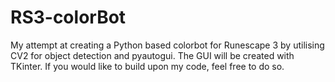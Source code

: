 # RS3-colorBot
My attempt at creating a Python based colorbot for Runescape 3 by utilising CV2 for object detection and pyautogui. The GUI will be created with TKinter. If you would like to build upon my code, feel free to do so.
